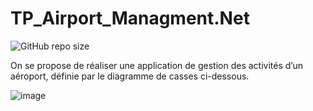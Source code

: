 # TP_Airport_Managment.Net

![GitHub repo size](https://img.shields.io/github/repo-size/AzizBenIsmail/TP_Airport_Managment.Net)

On se propose de réaliser une application de gestion des activités d’un aéroport, définie par le
diagramme de casses ci-dessous.

![image](https://github.com/AzizBenIsmail/TP_Airport_Managment.Net/assets/61393700/b0360675-9868-448a-ae0d-65c3a13eba00)
